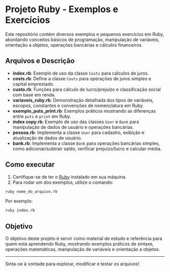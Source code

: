 # Projeto Ruby - Exemplos e Exercícios

Este repositório contém diversos exemplos e pequenos exercícios em Ruby, abordando conceitos básicos de programação, manipulação de variáveis, orientação a objetos, operações bancárias e cálculos financeiros.

## Arquivos e Descrição

- **index.rb**: Exemplo de uso da classe `Costs` para cálculos de juros.
- **costs.rb**: Define a classe `Costs` para operações de juros simples e capital emprestado.
- **custo.rb**: Funções para cálculo de lucro/prejuízo e classificação social com base em renda.
- **variaveis_ruby.rb**: Demonstração detalhada dos tipos de variáveis, escopos, constantes e convenções de nomenclatura em Ruby.
- **exemplo_puts_print.rb**: Exemplos práticos mostrando as diferenças entre `puts` e `print` em Ruby.
- **index copy.rb**: Exemplo de uso das classes `User` e `Bank` para manipulação de dados de usuário e operações bancárias.
- **pessoa.rb**: Implementa a classe `User` para cadastro, exibição e atualização de dados de usuário.
- **bank.rb**: Implementa a classe `Bank` para operações bancárias simples, como adicionar/subtrair saldo, verificar prejuízo/lucro e calcular média.

## Como executar

1. Certifique-se de ter o [Ruby](https://www.ruby-lang.org/) instalado em sua máquina.
2. Para rodar um dos exemplos, utilize o comando:

```bash
ruby nome_do_arquivo.rb
```

Por exemplo:

```bash
ruby index.rb
```

## Objetivo

O objetivo deste projeto é servir como material de estudo e referência para quem está aprendendo Ruby, mostrando exemplos práticos de sintaxe, operações matemáticas, manipulação de variáveis e orientação a objetos.

---

Sinta-se à vontade para explorar, modificar e testar os arquivos! 
